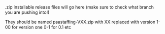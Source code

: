 .zip installable release files will go here (make sure to check what branch you are pushing into!)

They should be named psastaffing-VXX.zip with XX replaced with version 1-00 for version one 0-1 for 0.1 etc
